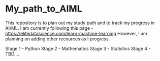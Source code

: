 # My_path_to_AIML

This repository is to plan out my study path and to track my progress in AI/ML.
I am currently following this page - https://elitedatascience.com/learn-machine-learning 
However, I am planning on adding other recources as I progress.

Stage 1 - Python
Stage 2 - Mathematics
Stage 3 - Statistics
Stage 4 - TBD....
